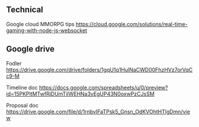 Technical
---

Google cloud MMORPG tips
https://cloud.google.com/solutions/real-time-gaming-with-node-js-websocket


Google drive
---

Fodler
https://drive.google.com/drive/folders/1gqU1q1HulNaCWD00FhzHVz7orVqCc9-M

Timeline doc
https://docs.google.com/spreadsheets/u/0/preview?id=15PKPltMTwfRjDUmTilWEHNa3yEgUP43N0oxwPzCJsSM

Proposal doc
https://drive.google.com/file/d/1rnbvIFaTPsk5_Gnsn_OdKVOhtHTlgDmn/view